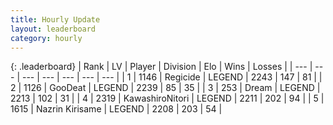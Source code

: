 ```yaml
---
title: Hourly Update
layout: leaderboard
category: hourly
---
```


{: .leaderboard}
| Rank | LV | Player | Division | Elo | Wins | Losses |
| --- | --- | --- | --- | --- | --- | --- |
| <span data-change="0">1</span> | 1146 | <span title="ID: 353063">Regicide</span> | LEGEND | <span data-change="0">2243</span> | <span data-change="0">147</span> | <span data-change="0">81</span> |
| <span data-change="0">2</span> | 1126 | <span title="ID: 416373">GooDeat</span> | LEGEND | <span data-change="0">2239</span> | <span data-change="0">85</span> | <span data-change="0">35</span> |
| <span data-change="2">3</span> | 253 | <span title="ID: 573202">Dream</span> | LEGEND | <span data-change="5">2213</span> | <span data-change="1">102</span> | <span data-change="0">31</span> |
| <span data-change="-1">4</span> | 2319 | <span title="ID: 164871">KawashiroNitori</span> | LEGEND | <span data-change="0">2211</span> | <span data-change="0">202</span> | <span data-change="0">94</span> |
| <span data-change="-1">5</span> | 1615 | <span title="ID: 315148">Nazrin Kirisame</span> | LEGEND | <span data-change="0">2208</span> | <span data-change="0">203</span> | <span data-change="0">54</span> |